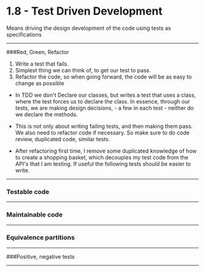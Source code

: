# 1.8 - Test Driven Development
Means driving the design development of the code using tests as specifications
****
###Red, Green, Refactor
1. Write a test that fails.
2. Simplest thing we can think of, to get our test to pass.
3. Refactor the code, so when going forward, the code will be as easy to change as possible


- In TDD we don't Declare our classes, but writes a test that uses a class, where the test forces us to declare the class.
  In essence, through our tests, we are making design decisions, - a few in each test -
  neither do we declare the methods.

- This is not only about writing failing tests, and then making them pass. We also need to refactor code if necessary.
  So make sure to do code review, duplicated code, similar tests.

- After refactoring first time, I remove some duplicated knowledge of how to create a shopping basket,
  which decouples my test code from the API's that I am testing. If useful the following tests should be easier to write.

****
### Testable code
****
### Maintainable code
****
### Equivalence partitions
****
###Positive, negative tests
****